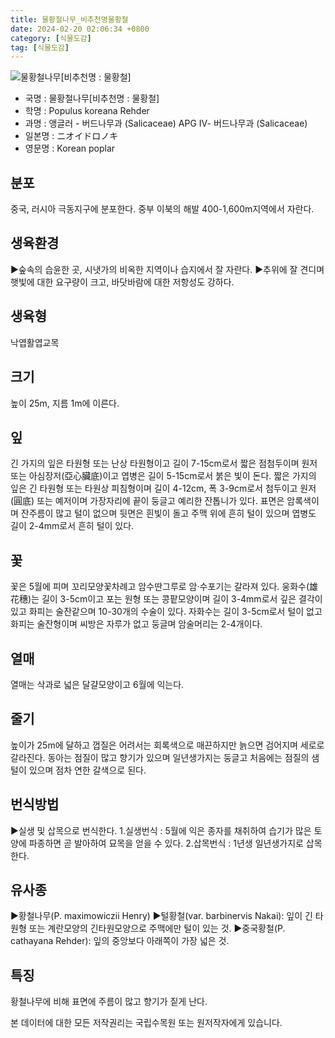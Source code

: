 ```yaml
---
title: 물황철나무_비추천명물황철
date: 2024-02-20 02:06:34 +0800
category: [식물도감]
tag: [식물도감]
---
```




![물황철나무[비추천명 : 물황철]](/fileUpload/plants/basic/Salicaceae/Populus/16786/16786_1_th2.JPG)
- 국명 : 물황철나무[비추천명 : 물황철]
- 학명 : Populus koreana Rehder
- 과명 : 앵글러 - 버드나무과 (Salicaceae) APG Ⅳ- 버드나무과 (Salicaceae)
- 일본명 : ニオイドロノキ
- 영문명 : Korean poplar


## 분포
중국, 러시아 극동지구에 분포한다. 중부 이북의 해발 400-1,600m지역에서 자란다.
## 생육환경
▶숲속의 습윤한 곳, 시냇가의 비옥한 지역이나 습지에서 잘 자란다. ▶추위에 잘 견디며 햇빛에 대한 요구량이 크고, 바닷바람에 대한 저항성도 강하다.
## 생육형
낙엽활엽교목
## 크기
높이 25m, 지름 1m에 이른다.
## 잎
긴 가지의 잎은 타원형 또는 난상 타원형이고 길이 7-15cm로서 짧은 점첨두이며 원저 또는 아심장저(亞心臟底)이고 엽병은 길이 5-15cm로서 붉은 빛이 돈다. 짧은 가지의 잎은 긴 타원형 또는 타원상 피침형이며 길이 4-12cm, 폭 3-9cm로서 첨두이고 원저(圓底) 또는 예저이며 가장자리에 끝이 둥글고 예리한 잔톱니가 있다. 표면은 암록색이며 잔주름이 많고 털이 없으며 뒷면은 흰빛이 돌고 주맥 위에 흔히 털이 있으며 엽병도 길이 2-4mm로서 흔히 털이 있다.
## 꽃
꽃은 5월에 피며 꼬리모양꽃차례고 암수딴그루로 암·수포기는 갈라져 있다. 웅화수(雄花穗)는 길이 3-5cm이고 포는 원형 또는 콩팥모양이며 길이 3-4mm로서 깊은 결각이 있고 화피는 술잔같으며 10-30개의 수술이 있다. 자화수는 길이 3-5cm로서 털이 없고 화피는 술잔형이며 씨방은 자루가 없고 둥글며 암술머리는 2-4개이다.
## 열매
열매는 삭과로 넓은 달걀모양이고 6월에 익는다.
## 줄기
높이가 25m에 달하고 껍질은 어려서는 회록색으로 매끈하지만 늙으면 검어지며 세로로 갈라진다. 동아는 점질이 많고 향기가 있으며 일년생가지는 둥글고 처음에는 점질의 샘털이 있으며 점차 연한 갈색으로 된다.
## 번식방법
▶실생 및 삽목으로 번식한다. 1.실생번식 : 5월에 익은 종자를 채취하여 습기가 많은 토양에 파종하면 곧 발아하여 묘목을 얻을 수 있다. 2.삽목번식 : 1년생 일년생가지로 삽목한다.
## 유사종
▶황철나무(P. maximowiczii Henry)▶털황철(var. barbinervis Nakai): 잎이 긴 타원형 또는 계란모양의 긴타원모양으로 주맥에만 털이 있는 것.▶중국황철(P. cathayana Rehder): 잎의 중앙보다 아래쪽이 가장 넓은 것.
## 특징
황철나무에 비해 표면에 주름이 많고 향기가 짙게 난다.






본 데이터에 대한 모든 저작권리는 국립수목원 또는 원저작자에게 있습니다.
